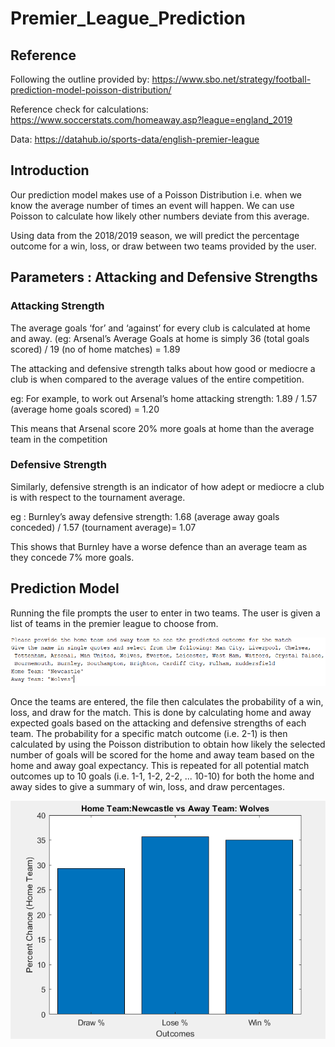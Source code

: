 # Premier_League_Prediction

## Reference
Following the outline provided by:
https://www.sbo.net/strategy/football-prediction-model-poisson-distribution/

Reference check for calculations:
https://www.soccerstats.com/homeaway.asp?league=england_2019

Data:
https://datahub.io/sports-data/english-premier-league

## Introduction
Our prediction model makes use of a Poisson Distribution i.e. when we know the average number of times an event will happen. We can use Poisson to calculate how likely other numbers deviate from this average.

Using data from the 2018/2019 season, we will predict the percentage outcome for a win, loss, or draw between two teams provided by the user.

## Parameters : Attacking and Defensive Strengths

### Attacking Strength
The average goals ‘for’ and ‘against’ for every club is calculated at home and away. (eg: Arsenal’s Average Goals at home is simply 
36 (total goals scored) / 19 (no of home matches) = 1.89 

The attacking and defensive strength talks about how good or mediocre a club is when compared to the average values of the entire competition. 

eg: For example, to work out Arsenal’s home attacking strength: 
1.89 / 1.57 (average home goals scored) = 1.20 

This means that Arsenal score 20% more goals at home than the average team in the competition

### Defensive Strength
Similarly, defensive strength is an indicator of how adept or mediocre a club is with respect to the tournament average. 

eg : Burnley’s away defensive strength:
1.68 (average away goals conceded) / 1.57 (tournament average)= 1.07
 
This shows that Burnley have a worse defence than an average team as they concede 7% more goals.

## Prediction Model
Running the file prompts the user to enter in two teams. The user is given a list of teams in the premier league to choose from.


![image](https://github.com/jackseagrist/Premier_League_Prediction/blob/master/images/pl_pred_2.PNG)

Once the teams are entered, the file then calculates the probability of a win, loss, and draw for the match. This is done by calculating home and away expected goals based on the attacking and defensive strengths of each team. The probability for a specific match outcome (i.e. 2-1) is then calculated by using the Poisson distribution to obtain how likely the selected number of goals will be scored for the home and away team based on the home and away goal expectancy. This is repeated for all potential match outcomes up to 10 goals (i.e. 1-1, 1-2, 2-2, ... 10-10) for both the home and away sides to give a summary of win, loss, and draw percentages.

![image](https://github.com/jackseagrist/Premier_League_Prediction/blob/master/images/pl_pred_3.PNG)
